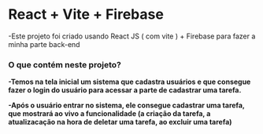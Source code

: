# React + Vite + Firebase

-Este projeto foi criado usando React JS ( com vite ) + Firebase para fazer a minha parte back-end

<div style="font-weight: bold;"> 
<h3>O que contém neste projeto?</h3>
  -Temos na tela inicial um sistema que cadastra usuários e que consegue fazer o login do usuário para acessar a parte de cadastrar uma tarefa.

  -Após o usuário entrar no sistema, ele consegue cadastrar uma tarefa, que mostrará ao vivo a funcionalidade (a criação da tarefa, a atualizacação na hora de deletar uma tarefa, ao excluir uma tarefa)
</div>

